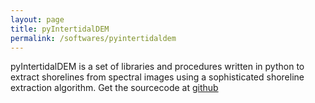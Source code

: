 ```yaml
---
layout: page
title: pyIntertidalDEM
permalink: /softwares/pyintertidaldem
---
```

pyIntertidalDEM is a set of libraries and procedures written in python to extract shorelines from spectral images using a sophisticated shoreline extraction algorithm. Get the sourcecode at [github](https://github.com/jamal919/pyIntertidalDEM)